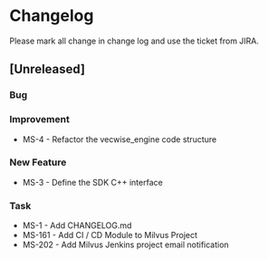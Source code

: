 # Changelog

Please mark all change in change log and use the ticket from JIRA.

## [Unreleased]

### Bug

### Improvement
- MS-4 - Refactor the vecwise_engine code structure

### New Feature
- MS-3 - Define the SDK C++ interface

### Task

- MS-1 - Add CHANGELOG.md
- MS-161 - Add CI / CD Module to Milvus Project
- MS-202 - Add Milvus Jenkins project email notification

